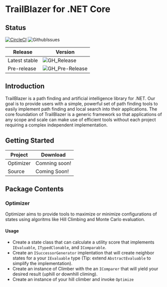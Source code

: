 # TrailBlazer for .NET Core

## Status

[![CircleCI](https://circleci.com/gh/jlat96/TBCore/tree/master.svg?style=svg&circle-token=a7d863cfb0fe6c6023a12dbf4aa8eca916c52f3b)](https://circleci.com/gh/jlat96/TBCore/tree/master) ![GithubIssues](https://img.shields.io/github/issues/jlat96/TBCore)

|Release|Version|
|-------|-------|
|Latest stable|![GH_Release](https://img.shields.io/github/v/release/jlat96/TBCore)|
|Pre-release|![GH_Pre-Release](https://img.shields.io/github/v/release/jlat96/TBCore?include_prereleases)|



## Introduction

TrailBlazer is a path finding and artificial intelligence library for .NET. Our goal is to provide users with a simple, powerful set of path finding tools to easily implement path finding and local search into their applications. The core foundation of TrailBlazer is a generic framework so that applications of any scope and scale can make use of efficient tools without each project requiring a complex independent implementation.

## Getting Started

|Project  |Download       |
|---------|---------------|
|Optimizer|Comning soon!  |
|Source   |Coming Soon!   |

## Package Contents

### Optimizer

Optimizer aims to provide tools to maximize or minimize configurations of states using algoritms like Hill Climbing and Monte Carlo evaluation.

#### Usage

* Create a state class that can calculate a utility score that implements ```IEvaluable```, ```ITypedClonable```, and ```IComparable```. 
* Create an ```ISuccessorGenerator``` implentation that will create neighbor states for a your ```IEvaluable``` type (Tip: extend ```AbstractEvaluable``` to simplify the implementation). 
* Create an instance of Climber with the an ```IComparer``` that will yield your desired result (uphill or downhill climing). 
* Create an instance of your hill climber and invoke ```Optimize```
